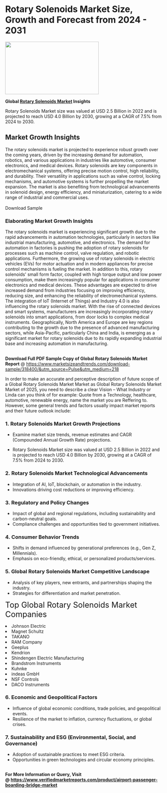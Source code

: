 <H1>Rotary Solenoids Market Size, Growth and Forecast from 2024 - 2031</H1><img class="aligncenter size-medium wp-image-584254" src="https://thirdeyenews.in/wp-content/uploads/2024/09/Global-Market-Research-300x168.jpeg" alt="" width="300" height="168" /><p><strong>Global&nbsp;<a href="https://www.marketsizeandtrends.com/download-sample/318400/&amp;utm_source=Pulse&amp;utm_medium=218">Rotary Solenoids Market</a> Insights</strong></p><p>Rotary Solenoids Market size was valued at USD 2.5 Billion in 2022 and is projected to reach USD 4.0 Billion by 2030, growing at a CAGR of 7.5% from 2024 to 2030.</p><p><h2>Market Growth Insights</h2> The rotary solenoids market is projected to experience robust growth over the coming years, driven by the increasing demand for automation, robotics, and various applications in industries like automotive, consumer electronics, and medical devices. Rotary solenoids are key components in electromechanical systems, offering precise motion control, high reliability, and durability. Their versatility in applications such as valve control, locking mechanisms, and automotive systems is further propelling the market expansion. The market is also benefiting from technological advancements in solenoid design, energy efficiency, and miniaturization, catering to a wide range of industrial and commercial uses. <br><br> Download Sample <h3>Elaborating Market Growth Insights</h3> The rotary solenoids market is experiencing significant growth due to the rapid advancements in automation technologies, particularly in sectors like industrial manufacturing, automotive, and electronics. The demand for automation in factories is pushing the adoption of rotary solenoids for processes such as machine control, valve regulation, and robotic applications. Furthermore, the growing use of rotary solenoids in electric vehicles (EVs) for motor actuation and in modern appliances for precise control mechanisms is fueling the market. In addition to this, rotary solenoids' small form factor, coupled with high torque output and low power consumption, make them increasingly popular for applications in consumer electronics and medical devices. These advantages are expected to drive increased demand from industries focusing on improving efficiency, reducing size, and enhancing the reliability of electromechanical systems. The integration of IoT (Internet of Things) and Industry 4.0 is also influencing the rotary solenoids market. With the rise of connected devices and smart systems, manufacturers are increasingly incorporating rotary solenoids into smart applications, from door locks to complex medical instruments. Geographically, North America and Europe are key regions contributing to the growth due to the presence of advanced manufacturing sectors, while Asia-Pacific, particularly China and India, is emerging as a significant market for rotary solenoids due to its rapidly expanding industrial base and increasing automation in manufacturing. <br><br> </p><p><span class=""><strong>Download Full PDF Sample Copy of Global Rotary Solenoids Market Report</strong> @ <a href="https://www.marketsizeandtrends.com/download-sample/318400/&amp;utm_source=Pulse&amp;utm_medium=218" target="_blank">https://www.marketsizeandtrends.com/download-sample/318400/&amp;utm_source=Pulse&amp;utm_medium=218</a></span></p><p>In order to make an accurate and perceptive description of future scope of a Global&nbsp;Rotary Solenoids Market Market as Global&nbsp;Rotary Solenoids Market Market of 2025, you need to describe a clear Vision &ndash; What Industry or Linda can you think of for example: Quote from a Technology, healthcare, automotive, renewable energy, name the market you are Reffering to. However, some general trends and factors usually impact market reports and their future outlook include:</p><h3>1.&nbsp;<strong>Rotary Solenoids Market Growth Projections</strong></h3><ul><li>Examine market size trends, revenue estimates and CAGR (Compounded Annual Growth Rate) projections.</li><li><p>Rotary Solenoids Market size was valued at USD 2.5 Billion in 2022 and is projected to reach USD 4.0 Billion by 2030, growing at a CAGR of 7.5% from 2024 to 2030.</p></li></ul><h3>2.&nbsp;<strong>Rotary Solenoids Market Technological Advancements</strong></h3><ul><li>Integration of AI, IoT, blockchain, or automation in the industry.</li><li>Innovations driving cost reductions or improving efficiency.</li></ul><h3>3.&nbsp;<strong>Regulatory and Policy Changes</strong></h3><ul><li>Impact of global and regional regulations, including sustainability and carbon-neutral goals.</li><li>Compliance challenges and opportunities tied to government initiatives.</li></ul><h3>4.&nbsp;<strong>Consumer Behavior Trends</strong></h3><ul><li>Shifts in demand influenced by generational preferences (e.g., Gen Z, Millennials).</li><li>Emphasis on eco-friendly, ethical, or personalized products/services.</li></ul><h3>5.&nbsp;<strong>Global Rotary Solenoids Market Competitive Landscape</strong></h3><ul><li>Analysis of key players, new entrants, and partnerships shaping the industry.</li><li>Strategies for differentiation and market penetration.</li></ul><p data-pm-slice="1 1 []"><span style="color: inherit; font-family: inherit; font-size: 25px;">Top Global Rotary Solenoids Market Companies</span></p><div class="" data-test-id=""><p><li>Johnson Electric</li><li> Magnet Schultz</li><li> TAKANO</li><li> RAM Company</li><li> Geeplus</li><li> Kendrion</li><li> Shindengen Electric Manufacturing</li><li> Brandstrom Instruments</li><li> Kuhnke</li><li> indeas GmbH</li><li> NSF Controls</li><li> DACO Instruments</li></p></div><h3>6.&nbsp;<strong>Economic and Geopolitical Factors</strong></h3><ul><li>Influence of global economic conditions, trade policies, and geopolitical events.</li><li>Resilience of the market to inflation, currency fluctuations, or global crises.</li></ul><h3>7.&nbsp;<strong>Sustainability and ESG (Environmental, Social, and Governance)</strong></h3><ul><li>Adoption of sustainable practices to meet ESG criteria.</li><li>Opportunities in green technologies and circular economy principles.</li></ul><h2><strong style="font-size: 14px;">For More Information or Query, Visit @&nbsp;</strong><a style="background-color: #ffffff; font-size: 14px;" href="https://www.marketsizeandtrends.com/report/rotary-solenoids-market/" target="_blank">https://www.verifiedmarketreports.com/product/airport-passenger-boarding-bridge-market</a></h2>
